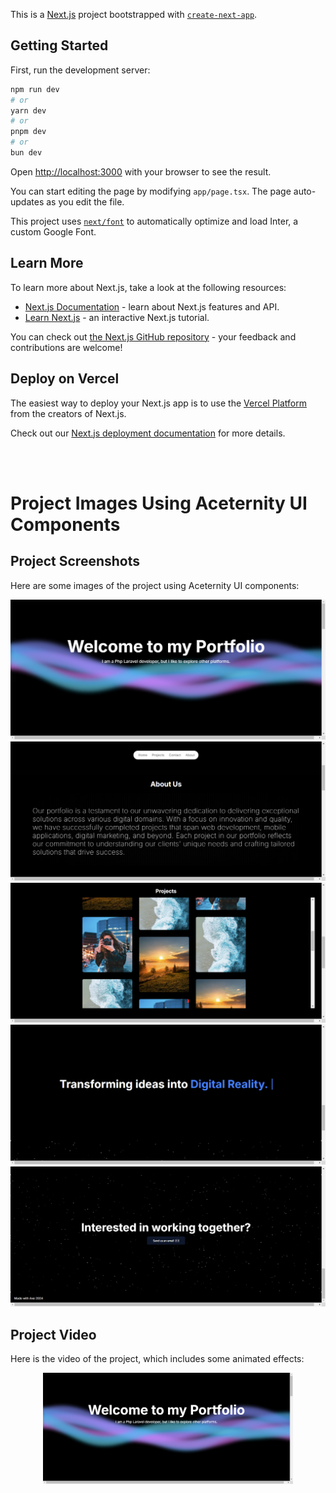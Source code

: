 This is a [Next.js](https://nextjs.org/) project bootstrapped with [`create-next-app`](https://github.com/vercel/next.js/tree/canary/packages/create-next-app).

## Getting Started

First, run the development server:

```bash
npm run dev
# or
yarn dev
# or
pnpm dev
# or
bun dev
```

Open [http://localhost:3000](http://localhost:3000) with your browser to see the result.

You can start editing the page by modifying `app/page.tsx`. The page auto-updates as you edit the file.

This project uses [`next/font`](https://nextjs.org/docs/basic-features/font-optimization) to automatically optimize and load Inter, a custom Google Font.

## Learn More

To learn more about Next.js, take a look at the following resources:

- [Next.js Documentation](https://nextjs.org/docs) - learn about Next.js features and API.
- [Learn Next.js](https://nextjs.org/learn) - an interactive Next.js tutorial.

You can check out [the Next.js GitHub repository](https://github.com/vercel/next.js/) - your feedback and contributions are welcome!

## Deploy on Vercel

The easiest way to deploy your Next.js app is to use the [Vercel Platform](https://vercel.com/new?utm_medium=default-template&filter=next.js&utm_source=create-next-app&utm_campaign=create-next-app-readme) from the creators of Next.js.

Check out our [Next.js deployment documentation](https://nextjs.org/docs/deployment) for more details.

<br>
<br>

# Project Images Using Aceternity UI Components

## Project Screenshots

Here are some images of the project using Aceternity UI components:

![Wavy Background](/public/1_wavybg.png)  
![Floating Navigation About](/public/FloatingNav_About.png)  
![Projects Section](/public/Projects.png)  
![Slogan Section](/public/slogan.png)  
![Contact Section](/public/contact.png)  

## Project Video

<p>Here is the video of the project, which includes some animated effects:</p>

<p align="center">
  <a href="/public/My%20Portfolio.mp4">
    <img src="/public/1_wavybg.png" alt="Watch the video" width="400"/>
  </a>
</p>


